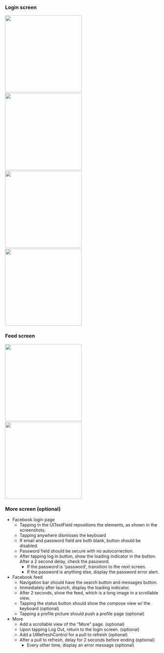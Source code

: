 ### Login screen

<img src="http://i.imgur.com/HscRliMl.png" width="250" />&nbsp;&nbsp;<img src="http://i.imgur.com/ZVBiKXql.png" width="250" />&nbsp;&nbsp;<img src="http://i.imgur.com/k7USHKgl.png" width="250" />&nbsp;&nbsp;<img src="http://i.imgur.com/C3InaUHl.png" width="250" />

### Feed screen

<img src="http://i.imgur.com/dB4WrREl.png" width="250" />&nbsp;&nbsp;<img src="http://i.imgur.com/tQA52bkl.png" width="250"/>

### More screen (optional)

- Facebook login page
   - Tapping in the UITextField repositions the elements, as shown in the screenshots.
   - Tapping anywhere dismisses the keyboard
   - If email and password field are both blank, button should be disabled.
   - Password field should be secure with no autocorrection.
   - After tapping log in button, show the loading indicator in the button. After a 2 second delay, check the password.
      - If the password is 'password', transition to the next screen.
      - If the password is anything else, display the password error alert.
- Facebook feed
   - Navigation bar should have the search button and messages button.
   - Immediately after launch, display the loading indicator.
   - After 2 seconds, show the feed, which is a long image in a scrollable view.
   - Tapping the status button should show the compose view w/ the keyboard (optional)
   - Tapping a profile picture should push a profile page (optional)
- More
   - Add a scrollable view of the "More" page. (optional)
   - Upon tapping Log Out, return to the login screen. (optional)
   - Add a UIRefreshControl for a pull to refresh (optional)
   - After a pull to refresh, delay for 2 seconds before ending (optional)
      - Every other time, display an error message (optional)
